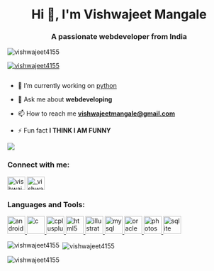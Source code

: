 <h1 align="center">Hi 👋, I'm Vishwajeet Mangale</h1>
<h3 align="center">A passionate webdeveloper from India</h3>

<p align="left"> <img src="https://komarev.com/ghpvc/?username=vishwajeet4155&label=Profile%20views&color=0e75b6&style=flat" alt="vishwajeet4155" /> </p>

<p align="left"> <a href="https://github.com/ryo-ma/github-profile-trophy"><img src="https://github-profile-trophy.vercel.app/?username=vishwajeet4155" alt="vishwajeet4155" /></a> </p>

<p align="left"> <a href="https://twitter.com/" target="blank"><img src="https://img.shields.io/twitter/follow/?logo=twitter&style=for-the-badge" alt="" /></a> </p>

- 🔭 I’m currently working on [python ](bootstrap)

- 💬 Ask me about **webdeveloping**

- 📫 How to reach me **vishwajeetmangale@gmail.com**

- ⚡ Fun fact **I THINK I AM FUNNY**
<IMG SRC="img.jpj">
<h3 align="left">Connect with me:</h3>
<p align="left">
<a href="https://fb.com/vishwajeet mangale" target="blank"><img align="center" src="https://cdn.jsdelivr.net/npm/simple-icons@3.0.1/icons/facebook.svg" alt="vishwajeet mangale" height="30" width="40" /></a>
<a href="https://instagram.com/_vishwajeet_4155_" target="blank"><img align="center" src="https://cdn.jsdelivr.net/npm/simple-icons@3.0.1/icons/instagram.svg" alt="_vishwajeet_4155_" height="30" width="40" /></a>
</p>

<h3 align="left">Languages and Tools:</h3>
<p align="left"> <a href="https://developer.android.com" target="_blank"> <img src="https://devicons.github.io/devicon/devicon.git/icons/android/android-original-wordmark.svg" alt="android" width="40" height="40"/> </a> <a href="https://www.cprogramming.com/" target="_blank"> <img src="https://devicons.github.io/devicon/devicon.git/icons/c/c-original.svg" alt="c" width="40" height="40"/> </a> <a href="https://www.w3schools.com/cpp/" target="_blank"> <img src="https://devicons.github.io/devicon/devicon.git/icons/cplusplus/cplusplus-original.svg" alt="cplusplus" width="40" height="40"/> </a> <a href="https://www.w3.org/html/" target="_blank"> <img src="https://devicons.github.io/devicon/devicon.git/icons/html5/html5-original-wordmark.svg" alt="html5" width="40" height="40"/> </a> <a href="https://www.adobe.com/in/products/illustrator.html" target="_blank"> <img src="https://www.vectorlogo.zone/logos/adobe_illustrator/adobe_illustrator-icon.svg" alt="illustrator" width="40" height="40"/> </a> <a href="https://www.mysql.com/" target="_blank"> <img src="https://devicons.github.io/devicon/devicon.git/icons/mysql/mysql-original-wordmark.svg" alt="mysql" width="40" height="40"/> </a> <a href="https://www.oracle.com/" target="_blank"> <img src="https://devicons.github.io/devicon/devicon.git/icons/oracle/oracle-original.svg" alt="oracle" width="40" height="40"/> </a> <a href="https://www.photoshop.com/en" target="_blank"> <img src="https://devicons.github.io/devicon/devicon.git/icons/photoshop/photoshop-plain.svg" alt="photoshop" width="40" height="40"/> </a> <a href="https://www.sqlite.org/" target="_blank"> <img src="https://www.vectorlogo.zone/logos/sqlite/sqlite-icon.svg" alt="sqlite" width="40" height="40"/> </a> </p>

<p><img align="left" src="https://github-readme-stats.vercel.app/api/top-langs?username=vishwajeet4155&show_icons=true&locale=en&layout=compact" alt="vishwajeet4155" /></p>

<p>&nbsp;<img align="center" src="https://github-readme-stats.vercel.app/api?username=vishwajeet4155&show_icons=true&locale=en" alt="vishwajeet4155" /></p>

<p><img align="center" src="https://github-readme-streak-stats.herokuapp.com/?user=vishwajeet4155&" alt="vishwajeet4155" /></p>
